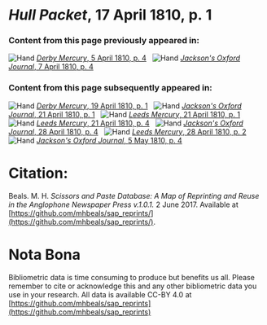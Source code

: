 # *Hull Packet*, 17 April 1810, p. 1  
  
### Content from this page previously appeared in:  
![Hand](http://scissorsandpaste.net/wp-content/uploads/2017/06/smallhandpointer.png) [*Derby Mercury*, 5 April 1810, p. 4](https://mhbeals.github.io/sap_html/Derby-Mercury/Derby-Mercury-5-April-1810-p-4)  
![Hand](http://scissorsandpaste.net/wp-content/uploads/2017/06/smallhandpointer.png) [*Jackson's Oxford Journal*, 7 April 1810, p. 4](https://mhbeals.github.io/sap_html/Jackson's-Oxford-Journal/Jackson's-Oxford-Journal-7-April-1810-p-4)  
  
### Content from this page subsequently appeared in:  
![Hand](http://scissorsandpaste.net/wp-content/uploads/2017/06/smallhandpointer.png) [*Derby Mercury*, 19 April 1810, p. 1](https://mhbeals.github.io/sap_html/Derby-Mercury/Derby-Mercury-19-April-1810-p-1)  
![Hand](http://scissorsandpaste.net/wp-content/uploads/2017/06/smallhandpointer.png) [*Jackson's Oxford Journal*, 21 April 1810, p. 1](https://mhbeals.github.io/sap_html/Jackson's-Oxford-Journal/Jackson's-Oxford-Journal-21-April-1810-p-1)  
![Hand](http://scissorsandpaste.net/wp-content/uploads/2017/06/smallhandpointer.png) [*Leeds Mercury*, 21 April 1810, p. 1](https://mhbeals.github.io/sap_html/Leeds-Mercury/Leeds-Mercury-21-April-1810-p-1)  
![Hand](http://scissorsandpaste.net/wp-content/uploads/2017/06/smallhandpointer.png) [*Leeds Mercury*, 21 April 1810, p. 4](https://mhbeals.github.io/sap_html/Leeds-Mercury/Leeds-Mercury-21-April-1810-p-4)  
![Hand](http://scissorsandpaste.net/wp-content/uploads/2017/06/smallhandpointer.png) [*Jackson's Oxford Journal*, 28 April 1810, p. 4](https://mhbeals.github.io/sap_html/Jackson's-Oxford-Journal/Jackson's-Oxford-Journal-28-April-1810-p-4)  
![Hand](http://scissorsandpaste.net/wp-content/uploads/2017/06/smallhandpointer.png) [*Leeds Mercury*, 28 April 1810, p. 2](https://mhbeals.github.io/sap_html/Leeds-Mercury/Leeds-Mercury-28-April-1810-p-2)  
![Hand](http://scissorsandpaste.net/wp-content/uploads/2017/06/smallhandpointer.png) [*Jackson's Oxford Journal*, 5 May 1810, p. 4](https://mhbeals.github.io/sap_html/Jackson's-Oxford-Journal/Jackson's-Oxford-Journal-5-May-1810-p-4)  


# Citation: 

Beals. M. H. *Scissors and Paste Database: A Map of Reprinting and Reuse in the Anglophone Newspaper Press v.1.0.1.* 2 June 2017. Available at [https://github.com/mhbeals/sap_reprints/](https://github.com/mhbeals/sap_reprints/). 

# Nota Bona

Bibliometric data is time consuming to produce but benefits us all. Please remember to cite or acknowledge this and any other bibliometric data you use in your research. All data is available CC-BY 4.0 at [https://github.com/mhbeals/sap_reprints](https://github.com/mhbeals/sap_reprints)